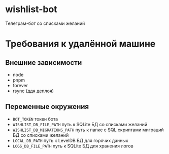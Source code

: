 # wishlist-bot
Телеграм-бот со списками желаний

# Требования к удалённой машине
## Внешние зависимости
- node
- pnpm
- forever
- rsync (ддя деплоя)

## Переменные окружения
- `BOT_TOKEN` токен бота
- `WISHLIST_DB_FILE_PATH` путь к SQLite БД со списками желаний
- `WISHLIST_DB_MIGRATIONS_PATH` путь к папке с SQL скриптами миграций БД со списками желаний
- `LOCAL_DB_PATH` путь к LevelDB БД для горячих данных
- `LOGS_DB_FILE_PATH` путь к SQLite БД для хранения логов
